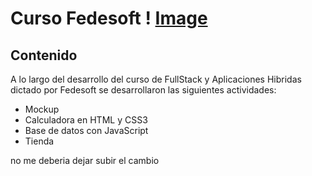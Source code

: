 # Curso Fedesoft ! [Image](C:\Users\Public\Pictures\logo.png)

## Contenido
A lo largo del desarrollo del curso de FullStack y Aplicaciones Hibridas dictado por Fedesoft se desarrollaron las siguientes actividades:

* Mockup
* Calculadora en HTML y CSS3
* Base de datos con JavaScript 
* Tienda

no me deberia dejar subir el cambio


